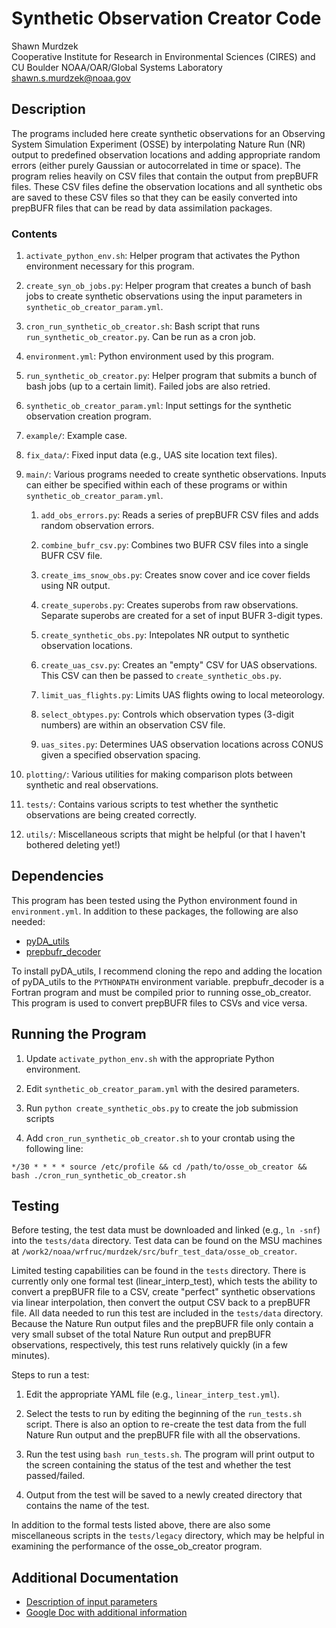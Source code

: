 
# Synthetic Observation Creator Code

Shawn Murdzek  
Cooperative Institute for Research in Environmental Sciences (CIRES) and CU Boulder
NOAA/OAR/Global Systems Laboratory  
shawn.s.murdzek@noaa.gov

## Description

The programs included here create synthetic observations for an Observing System Simulation Experiment (OSSE) by interpolating Nature Run (NR) output to predefined observation locations and adding appropriate random errors (either purely Gaussian or autocorrelated in time or space). The program relies heavily on CSV files that contain the output from prepBUFR files. These CSV files define the observation locations and all synthetic obs are saved to these CSV files so that they can be easily converted into prepBUFR files that can be read by data assimilation packages.

### Contents

1. `activate_python_env.sh`: Helper program that activates the Python environment necessary for this program.

2. `create_syn_ob_jobs.py`: Helper program that creates a bunch of bash jobs to create synthetic observations using the input parameters in `synthetic_ob_creator_param.yml`. 

3. `cron_run_synthetic_ob_creator.sh`: Bash script that runs `run_synthetic_ob_creator.py`. Can be run as a cron job.

4. `environment.yml`: Python environment used by this program.

5. `run_synthetic_ob_creator.py`: Helper program that submits a bunch of bash jobs (up to a certain limit). Failed jobs are also retried.

6. `synthetic_ob_creator_param.yml`: Input settings for the synthetic observation creation program.

7. `example/`: Example case.

8. `fix_data/`: Fixed input data (e.g., UAS site location text files).

9. `main/`: Various programs needed to create synthetic observations. Inputs can either be specified within each of these programs or within `synthetic_ob_creator_param.yml`.

    1. `add_obs_errors.py`: Reads a series of prepBUFR CSV files and adds random observation errors.

    2. `combine_bufr_csv.py`: Combines two BUFR CSV files into a single BUFR CSV file.
    
    3. `create_ims_snow_obs.py`: Creates snow cover and ice cover fields using NR output.
  
    4. `create_superobs.py`: Creates superobs from raw observations. Separate superobs are created for a set of input BUFR 3-digit types.
    
    5. `create_synthetic_obs.py`: Intepolates NR output to synthetic observation locations.

    6. `create_uas_csv.py`: Creates an "empty" CSV for UAS observations. This CSV can then be passed to `create_synthetic_obs.py`.
  
    7. `limit_uas_flights.py`: Limits UAS flights owing to local meteorology.
    
    8. `select_obtypes.py`: Controls which observation types (3-digit numbers) are within an observation CSV file.

    9. `uas_sites.py`: Determines UAS observation locations across CONUS given a specified observation spacing.

10. `plotting/`: Various utilities for making comparison plots between synthetic and real observations.

11. `tests/`: Contains various scripts to test whether the synthetic observations are being created correctly.

12. `utils/`: Miscellaneous scripts that might be helpful (or that I haven't bothered deleting yet!)

## Dependencies

This program has been tested using the Python environment found in `environment.yml`. In addition to these packages, the following are also needed:

- [pyDA_utils](https://github.com/ShawnMurdzek-NOAA/pyDA_utils)
- [prepbufr_decoder](https://github.com/ShawnMurdzek-NOAA/prepbufr_decoder)

To install pyDA_utils, I recommend cloning the repo and adding the location of pyDA_utils to the `PYTHONPATH` environment variable. prepbufr_decoder is a Fortran program and must be compiled prior to running osse_ob_creator. This program is used to convert prepBUFR files to CSVs and vice versa. 

## Running the Program

1. Update `activate_python_env.sh` with the appropriate Python environment.

2. Edit `synthetic_ob_creator_param.yml` with the desired parameters.

3. Run `python create_synthetic_obs.py` to create the job submission scripts

4. Add `cron_run_synthetic_ob_creator.sh` to your crontab using the following line:

`*/30 * * * * source /etc/profile && cd /path/to/osse_ob_creator && bash ./cron_run_synthetic_ob_creator.sh`

## Testing

Before testing, the test data must be downloaded and linked (e.g., `ln -snf`) into the `tests/data` directory. Test data can be found on the MSU machines at `/work2/noaa/wrfruc/murdzek/src/bufr_test_data/osse_ob_creator`.

Limited testing capabilities can be found in the `tests` directory. There is currently only one formal test (linear_interp_test), which tests the ability to convert a prepBUFR file to a CSV, create "perfect" synthetic observations via linear interpolation, then convert the output CSV back to a prepBUFR file. All data needed to run this test are included in the `tests/data` directory. Because the Nature Run output files and the prepBUFR file only contain a very small subset of the total Nature Run output and prepBUFR observations, respectively, this test runs relatively quickly (in a few minutes). 

Steps to run a test:

1. Edit the appropriate YAML file (e.g., `linear_interp_test.yml`).

2. Select the tests to run by editing the beginning of the `run_tests.sh` script. There is also an option to re-create the test data from the full Nature Run output and the prepBUFR file with all the observations.

3. Run the test using `bash run_tests.sh`. The program will print output to the screen containing the status of the test and whether the test passed/failed.

4. Output from the test will be saved to a newly created directory that contains the name of the test. 

In addition to the formal tests listed above, there are also some miscellaneous scripts in the `tests/legacy` directory, which may be helpful in examining the performance of the osse_ob_creator program.

## Additional Documentation

- [Description of input parameters](https://github.com/ShawnMurdzek-NOAA/osse_ob_creator/blob/main/README_inputs.md)
- [Google Doc with additional information](https://docs.google.com/document/d/16MsvUlINpu_hmiUjFbt8qi1Pt4swB6jdJiHcpnMwmEI/edit?usp=sharing)

